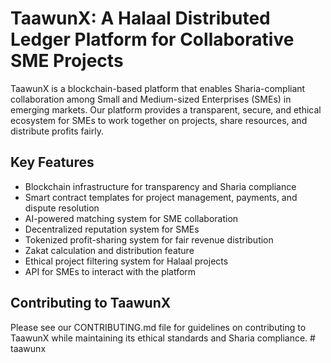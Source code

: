 # TaawunX: A Halaal Distributed Ledger Platform for Collaborative SME Projects

TaawunX is a blockchain-based platform that enables Sharia-compliant collaboration among Small and Medium-sized Enterprises (SMEs) in emerging markets. Our platform provides a transparent, secure, and ethical ecosystem for SMEs to work together on projects, share resources, and distribute profits fairly.

## Key Features

* Blockchain infrastructure for transparency and Sharia compliance
* Smart contract templates for project management, payments, and dispute resolution
* AI-powered matching system for SME collaboration
* Decentralized reputation system for SMEs
* Tokenized profit-sharing system for fair revenue distribution
* Zakat calculation and distribution feature
* Ethical project filtering system for Halaal projects
* API for SMEs to interact with the platform

## Contributing to TaawunX

Please see our CONTRIBUTING.md file for guidelines on contributing to TaawunX while maintaining its ethical standards and Sharia compliance.
#   t a a w u n x  
 